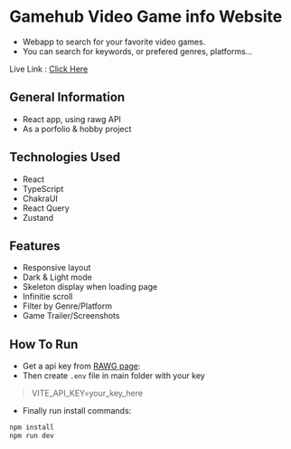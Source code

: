 # Gamehub Video Game info Website

- Webapp to search for your favorite video games.
- You can search for keywords, or prefered genres, platforms...

Live Link : [Click Here](https://game-hub-sk.vercel.app/)

## General Information

- React app, using rawg API
- As a porfolio &amp; hobby project

## Technologies Used

- React
- TypeScript
- ChakraUI
- React Query
- Zustand

## Features

- Responsive layout
- Dark & Light mode
- Skeleton display when loading page
- Infinitie scroll
- Filter by Genre/Platform
- Game Trailer/Screenshots

## How To Run

- Get a api key from [RAWG page](https://rawg.io/apidocs):
- Then create `.env` file in main folder with your key

> VITE_API_KEY=your_key_here

- Finally run install commands:

```bash
npm install
npm run dev
```
